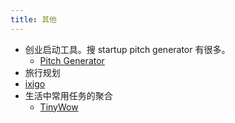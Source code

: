 ```yaml
---
title: 其他
---
```

* 创业启动工具。搜 startup pitch generator 有很多。
  * [Pitch Generator](./startup-pitch-generator-tally.md)
* 旅行规划
 * [ixigo](./ixigo.md)
* 生活中常用任务的聚合
  * [TinyWow](./TinyWow.md)